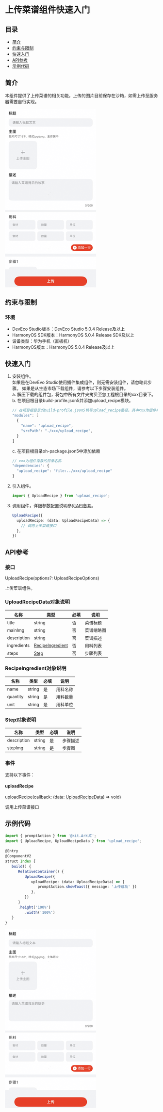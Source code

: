 # 上传菜谱组件快速入门

## 目录
- [简介](#简介)
- [约束与限制](#约束与限制)
- [快速入门](#快速入门)
- [API参考](#API参考)
- [示例代码](#示例代码)

## 简介

本组件提供了上传菜谱的相关功能，上传的图片目前保存在沙箱，如需上传至服务器需要自行实现。

<img src="./screenshot/UploadRecipe1.PNG" width="300">

## 约束与限制

### 环境

- DevEco Studio版本：DevEco Studio 5.0.4 Release及以上
- HarmonyOS SDK版本：HarmonyOS 5.0.4 Release SDK及以上
- 设备类型：华为手机（直板机）
- HarmonyOS版本：HarmonyOS 5.0.4 Release及以上

## 快速入门

1. 安装组件。  
   如果是在DevEvo Studio使用插件集成组件，则无需安装组件，请忽略此步骤。
   如果是从生态市场下载组件，请参考以下步骤安装组件。  
   a. 解压下载的组件包，将包中所有文件夹拷贝至您工程根目录的xxx目录下。  
   b. 在项目根目录build-profile.json5并添加upload_recipe模块。
   ```typescript
   // 在项目根目录的build-profile.json5填写upload_recipe路径。其中xxx为组件存在的目录名
   "modules": [
     {
       "name": "upload_recipe",
       "srcPath": "./xxx/upload_recipe",
     }
   ]
   ```
   c. 在项目根目录oh-package.json5中添加依赖
   ```typescript
   // xxx为组件存放的目录名称
   "dependencies": {
     "upload_recipe": "file:../xxx/upload_recipe"
   }
   ```

2. 引入组件。

   ```typescript
   import { UploadRecipe } from 'upload_recipe';
   ```

3. 调用组件，详细参数配置说明参见[API参考](#API参考)。

   ```typescript
   UploadRecipe({
     uploadRecipe: (data: UploadRecipeData) => {
       // 调用上传菜谱接口
     },
   })
   ```

## API参考

### 接口
UploadRecipe(options?: UploadRecipeOptions)

上传菜谱组件。


### UploadRecipeData对象说明

| 名称          | 类型                                        | 必填 | 说明    |
|-------------|-------------------------------------------|----|-------|
| title       | string                                    | 否  | 菜谱标题  |
| mainImg     | string                                    | 否  | 菜谱缩略图 |
| description | string                                    | 否  | 菜谱描述  |
| ingredients | [RecipeIngredient](#RecipeIngredient对象说明) | 否  | 用料列表  |
| steps       | [Step](#Step对象说明)                         | 否  | 步骤列表  |

### RecipeIngredient对象说明

| 名称       | 类型     | 必填 | 说明   |
|----------|--------|----|------|
| name     | string | 是  | 用料名称 |
| quantity | string | 是  | 用料数量 |
| unit     | string | 是  | 用料单位 |

### Step对象说明

| 名称          | 类型     | 必填 | 说明   |
|-------------|--------|----|------|
| description | string | 是  | 步骤描述 |
| stepImg     | string | 是  | 步骤图  |

### 事件

支持以下事件：

#### uploadRecipe

uploadRecipe(callback: (data: [UploadRecipeData](#UploadRecipeData对象说明)) => void)

调用上传菜谱接口

## 示例代码

```typescript
import { promptAction } from '@kit.ArkUI';
import { UploadRecipe, UploadRecipeData } from 'upload_recipe';

@Entry
@ComponentV2
struct Index {
   build() {
      RelativeContainer() {
         UploadRecipe({
            uploadRecipe: (data: UploadRecipeData) => {
               promptAction.showToast({ message: '上传成功' })
            },
         })
      }
      .height('100%')
         .width('100%')
   }
}
```

<img src="./screenshot/UploadRecipe1.PNG" width="300">
